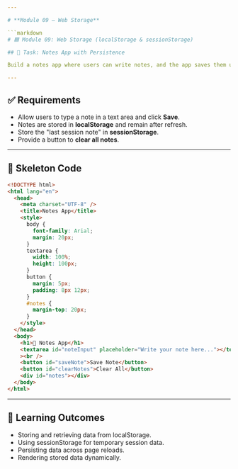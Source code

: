 ```yaml
---

# **Module 09 – Web Storage**

```markdown
# 🟦 Module 09: Web Storage (localStorage & sessionStorage)

## 🎯 Task: Notes App with Persistence

Build a notes app where users can write notes, and the app saves them using **Web Storage**.

---
```


## ✅ Requirements

- Allow users to type a note in a text area and click **Save**.
- Notes are stored in **localStorage** and remain after refresh.
- Store the "last session note" in **sessionStorage**.
- Provide a button to **clear all notes**.

---

## 📌 Skeleton Code

```html
<!DOCTYPE html>
<html lang="en">
  <head>
    <meta charset="UTF-8" />
    <title>Notes App</title>
    <style>
      body {
        font-family: Arial;
        margin: 20px;
      }
      textarea {
        width: 100%;
        height: 100px;
      }
      button {
        margin: 5px;
        padding: 8px 12px;
      }
      #notes {
        margin-top: 20px;
      }
    </style>
  </head>
  <body>
    <h1>📝 Notes App</h1>
    <textarea id="noteInput" placeholder="Write your note here..."></textarea
    ><br />
    <button id="saveNote">Save Note</button>
    <button id="clearNotes">Clear All</button>
    <div id="notes"></div>
  </body>
</html>
```

---

## 🧠 Learning Outcomes

- Storing and retrieving data from localStorage.
- Using sessionStorage for temporary session data.
- Persisting data across page reloads.
- Rendering stored data dynamically.
